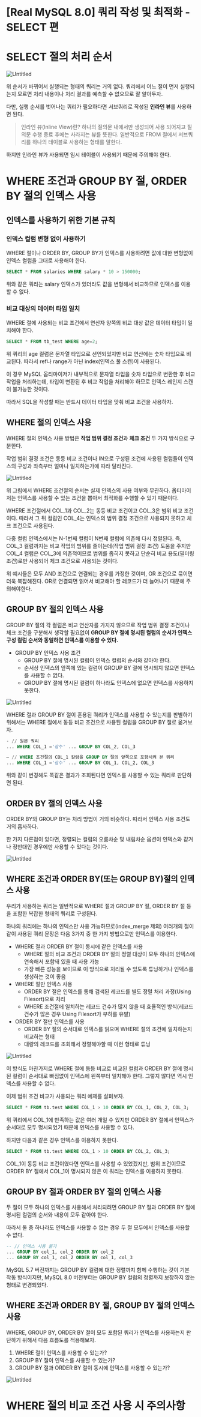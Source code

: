 # [Real MySQL 8.0] 쿼리 작성 및 최적화 - SELECT 편

# SELECT 절의 처리 순서

![Untitled](https://s3-us-west-2.amazonaws.com/secure.notion-static.com/f0f41e8d-0c0a-4429-ab89-7ddd6e82658f/Untitled.png)

위 순서가 바뀌어서 실행되는 형태의 쿼리는 거의 없다.
쿼리에서 어느 절이 먼저 실행되는지 모르면 처리 내용이나 처리 결과를 예측할 수 없으므로 잘 알아두자.

다만, 실행 순서를 벗어나는 쿼리가 필요하다면 서브쿼리로 작성된 **인라인 뷰**를 사용하면 된다.

> 인라인 뷰(Inline View)란?
하나의 질의문 내에서만 생성되어 사용 되어지고 질의문 수행 종료 후에는 사라지는 뷰를 뜻한다.
일반적으로 FROM 절에서 서브쿼리를 하나의 테이블로 사용하는 형태를 말한다.
>

하지만 인라인 뷰가 사용되면 임시 테이블이 사용되기 때문에 주의해야 한다.

# WHERE 조건과 GROUP BY 절, ORDER BY 절의 인덱스 사용

## 인덱스를 사용하기 위한 기본 규칙

### 인덱스 컬럼 변형 없이 사용하기

WHERE 절이나 ORDER BY, GROUP BY가 인덱스를 사용하려면 값에 대한 변형없이 인덱스 컬럼을 그대로 사용해야 한다.

```sql
SELECT * FROM salaries WHERE salary * 10 > 150000;
```

위와 같은 쿼리는 salary 인덱스가 있더라도 값을 변형해서 비교하므로 인덱스를 이용할 수 없다.

### 비교 대상의 데이터 타입 일치

WHERE 절에 사용되는 비교 조건에서 연산자 양쪽의 비교 대상 값은 데이터 타입이 일치해야 한다.

```sql
SELECT * FROM tb_test WHERE age=2;
```

위 쿼리의 age 컬럼은 문자열 타입으로 선언되었지만 비교 연산에는 숫자 타입으로 비교된다. 따라서 ref나 range가 아닌 index(인덱스 풀 스캔)이 사용된다.

이 경우 MySQL 옵티마이저가 내부적으로 문자열 타입을 숫자 타입으로 변환한 후 비교 작업을 처리하는데, 타입이 변환된 후 비교 작업을 처리해야 하므로 인덱스 레인지 스캔이 불가능한 것이다.

따라서 SQL을 작성할 때는 반드시 데이터 타입을 맞춰 비교 조건을 사용하자.

## WHERE 절의 인덱스 사용

WHERE 절의 인덱스 사용 방법은 **작업 범위 결정 조건**과 **체크 조건** 두 가지 방식으로 구분한다.

작업 범위 결정 조건은 동등 비교 조건이나 IN으로 구성된 조건에 사용된 컬럼들이 인덱스의 구성과 좌측부터 얼마나 일치하는가에 따라 달라진다.

![Untitled](https://s3-us-west-2.amazonaws.com/secure.notion-static.com/3b645c95-ff6a-4f26-8861-4ac7dc8d08ee/Untitled.png)

위 그림에서 WHERE 조건절의 순서는 실제 인덱스의 사용 여부와 무관하다.
옵티마이저는 인덱스를 사용할 수 있는 조건을 뽑아서 최적화를 수행할 수 있기 때문이다.

WHERE 조건절에서 COL_1과 COL_2는 동등 비교 조건이고 COL_3은 범위 비교 조건이다.
따라서 그 뒤 컬럼인 COL_4는 인덱스의 범위 결정 조건으로 사용되지 못하고 체크 조건으로 사용된다.

다중 컬럼 인덱스에서는 N-1번째 컬럼이 N번째 컬럼에 의존해 다시 정렬된다. 즉, COL_3 컬럼까지는 비교 작업의 범위를 줄이는데(작업 범위 결정 조건) 도움을 주지만 COL_4 컬럼은 COL_3에 의존적이므로 범위를 좁히지 못하고 단순히 비교 용도(필터링 조건)로만 사용되어 체크 조건으로 사용되는 것이다.

위 예시들은 모두 AND 조건으로 연결되는 경우를 가정한 것이며, OR 조건으로 묶이면 더욱 복잡해진다.
OR로 연결되면 읽어서 비교해야 할 레코드가 더 늘어나기 때문에 주의해야한다.

## GROUP BY 절의 인덱스 사용

GROUP BY 절의 각 컬럼은 비교 연산자를 가지지 않으므로 작업 범위 결정 조건이나 체크 조건을 구분해서 생각할 필요없이 **GROUP BY 절에 명시된 컬럼의 순서가 인덱스 구성 컬럼 순서와 동일하면 인덱스를 이용할 수 있다.**

- GROUP BY 인덱스 사용 조건
    - GROUP BY 절에 명시된 컬럼이 인덱스 컬럼의 순서와 같아야 한다.
    - 순서상 인덱스의 앞쪽에 있는 컬럼이 GROUP BY 절에 명시되지 않으면 인덱스를 사용할 수 없다.
    - GROUP BY 절에 명시된 컬럼이 하나라도 인덱스에 없으면 인덱스를 사용하지 못한다.

![Untitled](https://s3-us-west-2.amazonaws.com/secure.notion-static.com/c1176eee-146c-4b32-89e2-a7f25f7b678c/Untitled.png)

WHERE 절과 GROUP BY 절이 혼용된 쿼리가 인덱스를 사용할 수 있는지를 판별하기 위해서는 WHERE 절에서 동등 비교 조건으로 사용된 컬럼을 GROUP BY 절로 옮겨보자.

```sql
- // 원본 쿼리
... WHERE COL_1 ='상수' ... GROUP BY COL_2, COL_3

— // WHERE 조건절의 COL_1 칼럼을 GROUP BY 절의 앞쪽으로 포함시켜 본 쿼리 
... WHERE COL_1 ='상수' ... GROUP BY COL_1, COL_2, COL_3
```

위와 같이 변경해도 똑같은 결과가 조회된다면 인덱스를 사용할 수 있는 쿼리로 판단하면 된다.

## ORDER BY 절의 인덱스 사용

ORDER BY와 GROUP BY는 처리 방법이 거의 비슷하다. 따라서 인덱스 사용 조건도 거의 흡사하다.

한 가지 다른점이 있다면, 정렬되는 컬럼의 오름차순 및 내림차순 옵션이 인덱스와 같거나 정반대인 경우에만 사용할 수 있다는 것이다.

![Untitled](https://s3-us-west-2.amazonaws.com/secure.notion-static.com/c4d7ea6e-d233-4afa-b623-940162fe29dc/Untitled.png)

## WHERE 조건과 ORDER BY(또는 GROUP BY)절의 인덱스 사용

우리가 사용하는 쿼리는 일반적으로 WHERE 절과 GROUP BY 절, ORDER BY 절 등을 포함한 복잡한 형태의 쿼리로 구성된다.

하나의 쿼리에는 하나의 인덱스만 사용 가능하므로(index_merge 제외) 여러개의 절이 같이 사용된 쿼리 문장은 다음 3가지 중 한 가지 방법으로만 인덱스를 이용한다.

- WHERE 절과 ORDER BY 절이 동시에 같은 인덱스를 사용
    - WHERE 절의 비교 조건과 ORDER BY 절의 정렬 대상이 모두 하나의 인덱스에 연속해서 포함돼 있을 때 사용 가능
    - 가장 빠른 성능을 보이므로 이 방식으로 처리될 수 있도록 튜닝하거나 인덱스를 생성하는 것이 좋음
- WHERE 절만 인덱스 사용
    - ORDER BY 절은 인덱스를 통해 검색된 레코드를 별도 정렬 처리 과정(Using Filesort)으로 처리
    - WHERE 조건절에 일치하는 레코드 건수가 많지 않을 때 효율적인 방식(레코드 건수가 많은 경우 Using Filesort가 부하를 유발)
- ORDER BY 절만 인덱스를 사용
    - ORDER BY 절의 순서대로 인덱스를 읽으며 WHERE 절의 조건에 일치하는지 비교하는 형태
    - 대량의 레코드를 조회해서 정렬해야할 때 이런 형태로 튜닝

![Untitled](https://s3-us-west-2.amazonaws.com/secure.notion-static.com/e8385f4d-6c8e-43a4-9127-66c35262224a/Untitled.png)

이 방식도 마찬가지로 WHERE 절에 동등 비교로 비교된 컬럼과 ORDER BY 절에 명시된 컬럼이 순서대로 빠짐없이 인덱스에 왼쪽부터 일치해야 한다. 그렇지 않다면 역시 인덱스를 사용할 수 없다.

이제 범위 조건 비교가 사용되는 쿼리 예제를 살펴보자.

```sql
SELECT * FROM tb.test WHERE COL_1 > 10 ORDER BY COL_1, COL_2, COL_3;
```

위 쿼리에서 COL_1에 만족하는 값은 여러 개일 수 있지만 ORDER BY 절에서 인덱스가 순서대로 모두 명시되었기 때문에 인덱스를 사용할 수 있다.

하지만 다음과 같은 경우 인덱스를 이용하지 못한다.

```sql
SELECT * FROM tb.test WHERE COL_1 > 10 ORDER BY COL_2, COL_3;
```

COL_1이 동등 비교 조건이였다면 인덱스를 사용할 수 있었겠지만, 범위 조건이므로 ORDER BY 절에서 COL_1이 명시되지 않은 이 쿼리는 인덱스를 이용하지 못한다.

## GROUP BY 절과 ORDER BY 절의 인덱스 사용

두 절이 모두 하나의 인덱스를 사용해서 처리되려면 GROUP BY 절과 ORDER BY 절에 명시된 컬럼의 순서와 내용이 모두 같아야 한다.

따라서 둘 중 하나라도 인덱스를 사용할 수 없는 경우 두 절 모두에서 인덱스를 사용할 수 없다.

```sql
-- // 인덱스 사용 불가
... GROUP BY col_1, col_2 ORDER BY col_2 
... GROUP BY col_1, col_2 ORDER BY col_1, col_3
```

MySQL 5.7 버전까지는 GROUP BY 컬럼에 대한 정렬까지 함께 수행하는 것이 기본 작동 방식이지만, MySQL 8.0 버전부터는 GROUP BY 컬럼의 정렬까지 보장하지 않는 형태로 변경되었다.

## WHERE 조건과 ORDER BY 절, GROUP BY 절의 인덱스 사용

WHERE, GROUP BY, ORDER BY 절이 모두 포함된 쿼리가 인덱스를 사용하는지 판단하기 위해서 다음 흐름도를 적용해보자.

1. WHERE 절이 인덱스를 사용할 수 있는가?
2. GROUP BY 절이 인덱스를 사용할 수 있는가?
3. GROUP BY 절과 ORDER BY 절이 동시에 인덱스를 사용할 수 있는가?

![Untitled](https://s3-us-west-2.amazonaws.com/secure.notion-static.com/18ae07c7-bfee-457c-8f69-eac98f23bd06/Untitled.png)

# WHERE 절의 비교 조건 사용 시 주의사항